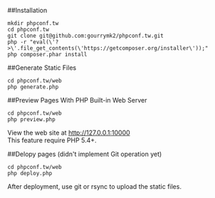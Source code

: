 ##Installation

    mkdir phpconf.tw
    cd phpconf.tw
    git clone git@github.com:gourrymk2/phpconf.tw.git
    php -r "eval(\'?>\'.file_get_contents(\'https://getcomposer.org/installer\'));"
    php composer.phar install

##Generate Static Files

    cd phpconf.tw/web
    php generate.php

##Preview Pages With PHP Built-in Web Server

    cd phpconf.tw/web
    php preview.php

View the web site at <http://127.0.0.1:10000>  
This feature require PHP 5.4+.

##Delopy pages (didn't implement Git operation yet)

    cd phpconf.tw/web
    php deploy.php

After deployment, use git or rsync to upload the static files.
